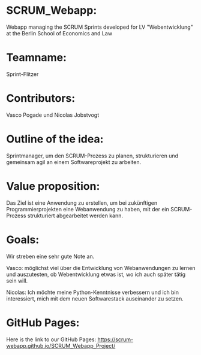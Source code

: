 # SCRUM_Webapp:
Webapp managing the SCRUM Sprints developed for LV "Webentwicklung" at the Berlin School of Economics and Law

# Teamname:
Sprint-Flitzer

# Contributors: 
Vasco Pogade und Nicolas Jobstvogt

# Outline of the idea:
Sprintmanager, um den SCRUM-Prozess zu planen, strukturieren und gemeinsam agil an einem Softwareprojekt zu arbeiten.
# Value proposition: 
Das Ziel ist eine Anwendung zu erstellen, um bei zukünftigen Programmierprojekten eine Webanwendung zu haben, mit der ein SCRUM-Prozess strukturiert abgearbeitet werden kann. 

# Goals: 
Wir streben eine sehr gute Note an.
<p>Vasco: möglichst viel über die Entwicklung von Webanwendungen zu lernen und auszutesten, ob Webentwicklung etwas ist, wo ich auch später tätig sein will.</p>
<p>Nicolas: Ich möchte meine Python-Kenntnisse verbessern und ich bin interessiert, mich mit dem neuen Softwarestack auseinander zu setzen.</p>

# GitHub Pages:  
Here is the link to our GitHub Pages: https://scrum-webapp.github.io/SCRUM_Webapp_Project/



